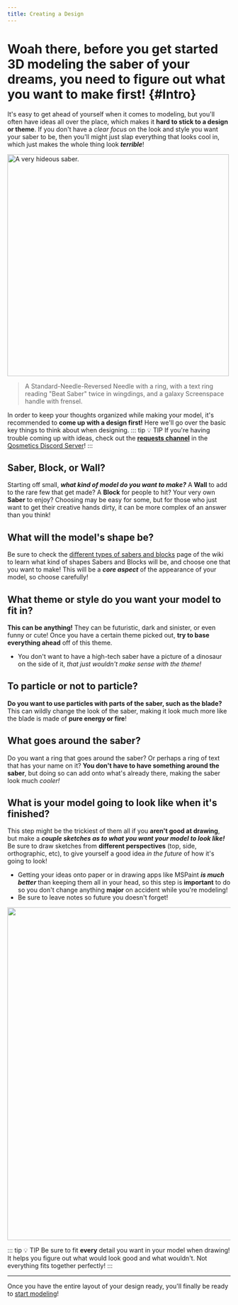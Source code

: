 ```yaml
---
title: Creating a Design
---
```

# Woah there, before you get started 3D modeling the saber of your dreams, you need to figure out what you want to make first! {#Intro}

It's easy to get ahead of yourself when it comes to modeling, but you'll often have ideas all over the place, which makes it **hard to stick to a design or theme**. If you don't have a *clear focus* on the look and style you want your saber to be, then you'll might just slap everything that looks cool in, which just makes the whole thing look ***terrible***!

<img src="/images/Abomination Example.png" alt="A very hideous saber." width="500"/>

> A Standard-Needle-Reversed Needle with a ring, with a text ring reading "Beat Saber" twice in wingdings, and a galaxy Screenspace handle with frensel.

In order to keep your thoughts organized while making your model, it's recommended to **come up with a design first!** Here we'll go over the basic key things to think about when designing.
::: tip :bulb: TIP
If you're having trouble coming up with ideas, check out the **[requests channel](https://discord.com/channels/691791384922816594/693283883998904460)** in the [Qosmetics Discord Server](https://discord.gg/JNuFC7XMTk)!
:::

## Saber, Block, or Wall?
Starting off small, ***what kind of model do you want to make?*** A **Wall** to add to the rare few that get made? A **Block** for people to hit? Your very own **Saber** to enjoy? Choosing may be easy for some, but for those who just want to get their creative hands dirty, it can be more complex of an answer than you think!

## What will the model's shape be?
Be sure to check the [different types of sabers and blocks](/StarterGuide/ModelTypes.md) page of the wiki to learn what kind of shapes Sabers and Blocks will be, and choose one that you want to make! This will be a ***core aspect*** of the appearance of your model, so choose carefully!

## What theme or style do you want your model to fit in?
**This can be anything!** They can be futuristic, dark and sinister, or even funny or cute! Once you have a certain theme picked out, **try to base everything ahead** off of this theme. 
- You don't want to have a high-tech saber have a picture of a dinosaur on the side of it, *that just wouldn't make sense with the theme!*

## To particle or not to particle?
**Do you want to use particles with parts of the saber, such as the blade?** This can wildly change the look of the saber, making it look much more like the blade is made of **pure energy or fire**!

## What goes around the saber?
Do you want a ring that goes around the saber? Or perhaps a ring of text that has your name on it? **You don't have to have something around the saber**, but doing so can add onto what's already there, making the saber look much *cooler!*

## What is your model going to look like when it's finished?
This step might be the trickiest of them all if you **aren't good at drawing**, but make a ***couple sketches as to what you want your model to look like!*** Be sure to draw sketches from **different perspectives** (top, side, orthographic, etc), to give yourself a good idea *in the future* of how it's going to look!
- Getting your ideas onto paper or in drawing apps like MSPaint ***is much better*** than keeping them all in your head, so this step is **important** to do so you don't change anything **major** on accident while you're modeling!
- Be sure to leave notes so future you doesn't forget!

<img src="/images/Design Example.png" width="750"/>

::: tip :bulb: TIP
Be sure to fit **every** detail you want in your model when drawing! It helps you figure out what would look good and what wouldn't. Not everything fits together perfectly!
:::
<hr>

Once you have the entire layout of your design ready, you'll finally be ready to [start modeling](/StarterGuide/ModelCreation)!